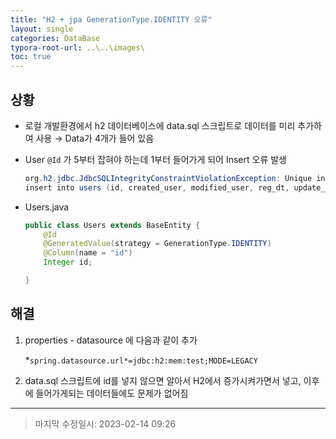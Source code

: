 ```yaml
---
title: "H2 + jpa GenerationType.IDENTITY 오류"
layout: single
categories: DataBase
typora-root-url: ..\..\images\
toc: true
---
```


## 상황

- 로컬 개발환경에서 h2 데이터베이스에 data.sql 스크립트로 데이터를 미리 추가하여 사용 → Data가 4개가 들어 있음
- User `@Id` 가 5부터 잡혀야 하는데 1부터 들어가게 되어 Insert 오류 발생
    
    ```java
    org.h2.jdbc.JdbcSQLIntegrityConstraintViolationException: Unique index or primary key violation: "PRIMARY KEY ON PUBLIC.USERS(ID) ( /* key:1 */ 1, NULL, NULL, NULL, NULL, U&'\\ccab\\c9f8', '$2a$10$ZoYSw/Y0tRu0JaKvSVuKdOIxMEGfFWUSan77JZHU4zvsD.8/zxSr6', NULL, NULL)"; SQL statement:
    insert into users (id, created_user, modified_user, reg_dt, update_dt, name, password, role, uuid) values (default, ?, ?, ?, ?, ?, ?, ?, ?) [23505-214]
    ```
    
- Users.java
    
    ```java
    public class Users extends BaseEntity {
        @Id
        @GeneratedValue(strategy = GenerationType.IDENTITY)
        @Column(name = "id")
        Integer id;
    
    }
    ```
    

## 해결

1. properties - datasource 에 다음과 같이 추가
    
    *`spring.datasource.url*=jdbc:h2:mem:test;MODE=LEGACY`
    
2. data.sql 스크립트에 id를 넣지 않으면 알아서 H2에서 증가시켜가면서 넣고, 이후에 들어가게되는 데이터들에도 문제가 없어짐

---

> 마지막 수정일시: 2023-02-14 09:26